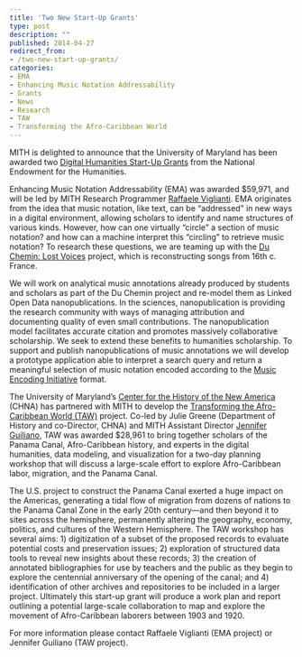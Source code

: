 ```yaml
---
title: 'Two New Start-Up Grants'
type: post
description: ""
published: 2014-04-27
redirect_from: 
- /two-new-start-up-grants/
categories:
- EMA
- Enhancing Music Notation Addressability
- Grants
- News
- Research
- TAW
- Transforming the Afro-Caribbean World
---
```

MITH is delighted to announce that the University of Maryland has been awarded two [Digital Humanities Start-Up Grants](http://www.neh.gov/news/press-release/2014-03-27 "NEH Press Release") from the National Endowment for the Humanities.

Enhancing Music Notation Addressability (EMA) was awarded \$59,971, and will be led by MITH Research Programmer [Raffaele Viglianti](http://mith.umd.edu/people/person/raffaele-viglianti/ "Raffaele Viglianti"). EMA originates from the idea that music notation, like text, can be “addressed” in new ways in a digital environment, allowing scholars to identify and name structures of various kinds. However, how can one virtually “circle” a section of music notation? and how can a machine interpret this “circling” to retrieve music notation? To research these questions, we are teaming up with the [Du Chemin: Lost Voices](http://duchemin.haverford.edu/ "Du Chemin: Lost Voices Project Web Site") project, which is reconstructing songs from 16th c. France.

We will work on analytical music annotations already produced by students and scholars as part of the Du Chemin project and re-model them as Linked Open Data nanopublications. In the sciences, nanopublication is providing the research community with ways of managing attribution and documenting quality of even small contributions. The nanopublication model facilitates accurate citation and promotes massively collaborative scholarship. We seek to extend these benefits to humanities scholarship. To support and publish nanopublications of music annotations we will develop a prototype application able to interpret a search query and return a meaningful selection of music notation encoded according to the [Music Encoding Initiative](http://music-encoding.org/home "Music Encoding Initiative Web Site") format.

The University of Maryland’s [Center for the History of the New America](http://www.newamerica.umd.edu/ "Center for the History of the New America") (CHNA) has partnered with MITH to develop the [Transforming the Afro-Caribbean World (TAW)](http://mith.umd.edu/research/transforming-the-afro-caribbean-world/ "Transforming The Afro-Caribbean World") project. Co-led by Julie Greene (Department of History and co-Director, CHNA) and MITH Assistant Director [Jennifer Guiliano](http://mith.umd.edu/people/person/jennifer-guiliano/ "Jennifer Guiliano"), TAW was awarded \$28,961 to bring together scholars of the Panama Canal, Afro-Caribbean history, and experts in the digital humanities, data modeling, and visualization for a two-day planning workshop that will discuss a large-scale effort to explore Afro-Caribbean labor, migration, and the Panama Canal.

The U.S. project to construct the Panama Canal exerted a huge impact on the Americas, generating a tidal flow of migration from dozens of nations to the Panama Canal Zone in the early 20th century—and then beyond it to sites across the hemisphere, permanently altering the geography, economy, politics, and cultures of the Western Hemisphere. The TAW workshop has several aims: 1) digitization of a subset of the proposed records to evaluate potential costs and preservation issues; 2) exploration of structured data tools to reveal new insights about these records; 3) the creation of annotated bibliographies for use by teachers and the public as they begin to explore the centennial anniversary of the opening of the canal; and 4) identification of other archives and repositories to be included in a larger project. Ultimately this start-up grant will produce a work plan and report outlining a potential large-scale collaboration to map and explore the movement of Afro-Caribbean laborers between 1903 and 1920.

For more information please contact Raffaele Viglianti (EMA project) or Jennifer Guiliano (TAW project).
